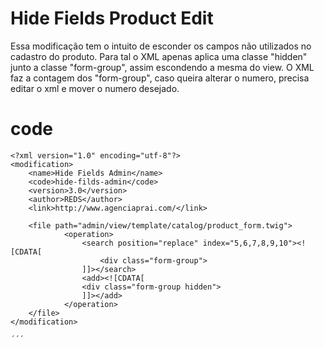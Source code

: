 # Hide Fields Product Edit
Essa modificação tem o intuito de esconder os campos não utilizados no cadastro do produto.
Para tal o XML apenas aplica uma classe "hidden" junto a classe "form-group", assim escondendo a mesma do view.
O XML faz a contagem dos "form-group", caso queira alterar o numero, precisa editar o xml e mover o numero desejado.

# code

```
<?xml version="1.0" encoding="utf-8"?>
<modification>
	<name>Hide Fields Admin</name>
	<code>hide-filds-admin</code>
	<version>3.0</version>
	<author>REDS</author>
	<link>http://www.agenciaprai.com/</link>

	<file path="admin/view/template/catalog/product_form.twig">
			<operation>
				<search position="replace" index="5,6,7,8,9,10"><![CDATA[
					<div class="form-group">
				]]></search>
				<add><![CDATA[
				<div class="form-group hidden">
				]]></add>
			</operation>
	</file>
</modification>

´´´
